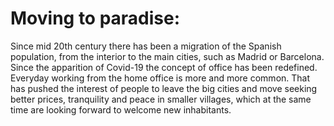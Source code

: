 # Moving to paradise:
Since mid 20th century there has been a migration of the Spanish population, from the interior to the main cities, such as Madrid or Barcelona.  
Since the apparition of Covid-19 the concept of office has been redefined. Everyday working from the home office is more and more common. That has pushed the interest of people to leave the big cities and move seeking better prices, tranquility and peace in smaller villages, which at the same time are looking forward to welcome new inhabitants.
